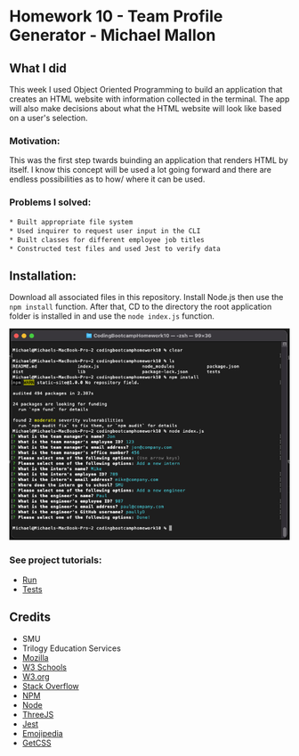 # Homework 10 - Team Profile Generator - Michael Mallon

## What I did

This week I used Object Oriented Programming to build an application that creates an HTML website with information collected in the terminal. The app will also make decisions about what the HTML website will look like based on a user's selection.

### Motivation:
This was the first step twards buinding an application that renders HTML by itself. I know this concept will be used a lot going forward and there are endless possibilities as to how/ where it can be used.

### Problems I solved:
    * Built appropriate file system 
    * Used inquirer to request user input in the CLI
    * Built classes for different employee job titles
    * Constructed test files and used Jest to verify data

## Installation:
Download all associated files in this repository. Install Node.js then use the `npm install` function. After that, CD to the directory the root application folder is installed in and use the `node index.js` function.

![Website Screen Shot](./dist/testRun.png)

### See project tutorials:
- [Run](https://watch.screencastify.com/v/wyBs9UQS5ZxLy0ns9egQ)
- [Tests](https://watch.screencastify.com/v/UFPLMIMd5MluOq41d6tQ)

## Credits
- SMU
- Trilogy Education Services
- [Mozilla](https://developer.mozilla.org)
- [W3 Schools](https://www.w3schools.com/)
- [W3.org](https://www.w3.org/)
- [Stack Overflow](https://stackoverflow.com)
- [NPM](https://www.npmjs.com/package/inquirer)
- [Node](https://nodejs.org/en/download/)
- [ThreeJS](https://threejs.org/)
- [Jest](https://jestjs.io/)
- [Emojipedia](https://emojipedia.org/)
- [GetCSS](https://getcssscan.com/)
